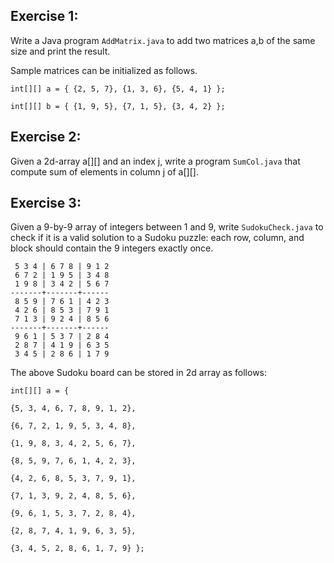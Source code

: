 ## Exercise 1:
Write a Java program `AddMatrix.java` to add two matrices a,b of the same size and print the result.

Sample matrices can be initialized as follows.

`int[][] a = { {2, 5, 7}, {1, 3, 6}, {5, 4, 1} };`

`int[][] b = { {1, 9, 5}, {7, 1, 5}, {3, 4, 2} };`

## Exercise 2:
Given a 2d-array a[][] and an index j, write a program `SumCol.java` that compute sum of elements in column j of a[][].

## Exercise 3:
Given a 9-by-9 array of integers between 1 and 9, write `SudokuCheck.java` to check if it is a valid solution to a Sudoku puzzle: each row, column, and block should contain the 9 integers exactly once.
```
 5 3 4 | 6 7 8 | 9 1 2 
 6 7 2 | 1 9 5 | 3 4 8 
 1 9 8 | 3 4 2 | 5 6 7
-------+-------+------ 
 8 5 9 | 7 6 1 | 4 2 3 
 4 2 6 | 8 5 3 | 7 9 1 
 7 1 3 | 9 2 4 | 8 5 6 
-------+-------+------ 
 9 6 1 | 5 3 7 | 2 8 4 
 2 8 7 | 4 1 9 | 6 3 5 
 3 4 5 | 2 8 6 | 1 7 9
```
The above Sudoku board can be stored in 2d array as follows:
```
int[][] a = {

{5, 3, 4, 6, 7, 8, 9, 1, 2},

{6, 7, 2, 1, 9, 5, 3, 4, 8},

{1, 9, 8, 3, 4, 2, 5, 6, 7},

{8, 5, 9, 7, 6, 1, 4, 2, 3},

{4, 2, 6, 8, 5, 3, 7, 9, 1},

{7, 1, 3, 9, 2, 4, 8, 5, 6},

{9, 6, 1, 5, 3, 7, 2, 8, 4},

{2, 8, 7, 4, 1, 9, 6, 3, 5},

{3, 4, 5, 2, 8, 6, 1, 7, 9} };
```
